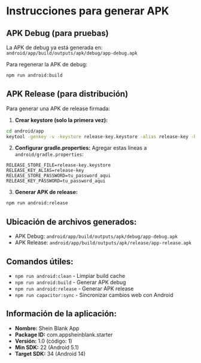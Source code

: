 # Instrucciones para generar APK

## APK Debug (para pruebas)
La APK de debug ya está generada en: `android/app/build/outputs/apk/debug/app-debug.apk`

Para regenerar la APK de debug:
```bash
npm run android:build
```

## APK Release (para distribución)
Para generar una APK de release firmada:

1. **Crear keystore (solo la primera vez):**
```bash
cd android/app
keytool -genkey -v -keystore release-key.keystore -alias release-key -keyalg RSA -keysize 2048 -validity 10000
```

2. **Configurar gradle.properties:**
Agregar estas líneas a `android/gradle.properties`:
```
RELEASE_STORE_FILE=release-key.keystore
RELEASE_KEY_ALIAS=release-key
RELEASE_STORE_PASSWORD=tu_password_aqui
RELEASE_KEY_PASSWORD=tu_password_aqui
```

3. **Generar APK de release:**
```bash
npm run android:release
```

## Ubicación de archivos generados:
- APK Debug: `android/app/build/outputs/apk/debug/app-debug.apk`
- APK Release: `android/app/build/outputs/apk/release/app-release.apk`

## Comandos útiles:
- `npm run android:clean` - Limpiar build cache
- `npm run android:build` - Generar APK debug
- `npm run android:release` - Generar APK release
- `npm run capacitor:sync` - Sincronizar cambios web con Android

## Información de la aplicación:
- **Nombre:** Shein Blank App
- **Package ID:** com.appsheinblank.starter
- **Versión:** 1.0 (código: 1)
- **Min SDK:** 22 (Android 5.1)
- **Target SDK:** 34 (Android 14)
